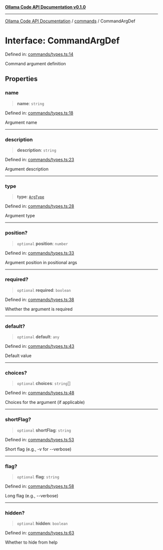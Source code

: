 [**Ollama Code API Documentation v0.1.0**](../../README.md)

***

[Ollama Code API Documentation](../../modules.md) / [commands](../README.md) / CommandArgDef

# Interface: CommandArgDef

Defined in: [commands/types.ts:14](https://github.com/erichchampion/ollama-code/blob/ca3d01d6583b7059317fc460806efc2977c21eee/ollama-code/src/commands/types.ts#L14)

Command argument definition

## Properties

### name

> **name**: `string`

Defined in: [commands/types.ts:18](https://github.com/erichchampion/ollama-code/blob/ca3d01d6583b7059317fc460806efc2977c21eee/ollama-code/src/commands/types.ts#L18)

Argument name

***

### description

> **description**: `string`

Defined in: [commands/types.ts:23](https://github.com/erichchampion/ollama-code/blob/ca3d01d6583b7059317fc460806efc2977c21eee/ollama-code/src/commands/types.ts#L23)

Argument description

***

### type

> **type**: [`ArgType`](../enumerations/ArgType.md)

Defined in: [commands/types.ts:28](https://github.com/erichchampion/ollama-code/blob/ca3d01d6583b7059317fc460806efc2977c21eee/ollama-code/src/commands/types.ts#L28)

Argument type

***

### position?

> `optional` **position**: `number`

Defined in: [commands/types.ts:33](https://github.com/erichchampion/ollama-code/blob/ca3d01d6583b7059317fc460806efc2977c21eee/ollama-code/src/commands/types.ts#L33)

Argument position in positional args

***

### required?

> `optional` **required**: `boolean`

Defined in: [commands/types.ts:38](https://github.com/erichchampion/ollama-code/blob/ca3d01d6583b7059317fc460806efc2977c21eee/ollama-code/src/commands/types.ts#L38)

Whether the argument is required

***

### default?

> `optional` **default**: `any`

Defined in: [commands/types.ts:43](https://github.com/erichchampion/ollama-code/blob/ca3d01d6583b7059317fc460806efc2977c21eee/ollama-code/src/commands/types.ts#L43)

Default value

***

### choices?

> `optional` **choices**: `string`[]

Defined in: [commands/types.ts:48](https://github.com/erichchampion/ollama-code/blob/ca3d01d6583b7059317fc460806efc2977c21eee/ollama-code/src/commands/types.ts#L48)

Choices for the argument (if applicable)

***

### shortFlag?

> `optional` **shortFlag**: `string`

Defined in: [commands/types.ts:53](https://github.com/erichchampion/ollama-code/blob/ca3d01d6583b7059317fc460806efc2977c21eee/ollama-code/src/commands/types.ts#L53)

Short flag (e.g., -v for --verbose)

***

### flag?

> `optional` **flag**: `string`

Defined in: [commands/types.ts:58](https://github.com/erichchampion/ollama-code/blob/ca3d01d6583b7059317fc460806efc2977c21eee/ollama-code/src/commands/types.ts#L58)

Long flag (e.g., --verbose)

***

### hidden?

> `optional` **hidden**: `boolean`

Defined in: [commands/types.ts:63](https://github.com/erichchampion/ollama-code/blob/ca3d01d6583b7059317fc460806efc2977c21eee/ollama-code/src/commands/types.ts#L63)

Whether to hide from help

